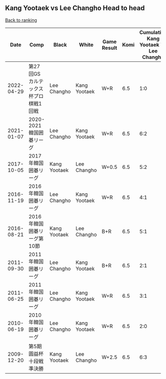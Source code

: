 ## Kang Yootaek vs Lee Changho Head to head

[Back to ranking](../../index.md)




| **Date** | **Comp** | **Black** | **White** | **Game Result** | **Komi** | **Cumulative Kang Yootaek Vs Lee Changho** | **Kang Yootaek Streak** | **Lee Changho Streak** | 
| --- | --- | --- | --- | --- | --- | --- | --- | --- |
| 2022-04-29 | 第27回GSカルテックス杯プロ棋戦1回戦 | Lee Changho | Kang Yootaek | W+R | 6.5 | 1:0 | 1 | 0 | 
| 2021-01-07 | 2020-2021韓国囲碁リーグ | Lee Changho | Kang Yootaek | W+R | 6.5 | 6:2 | 1 | 0 | 
| 2017-10-05 | 2017年韓国囲碁リーグ | Kang Yootaek | Lee Changho | W+0.5 | 6.5 | 5:2 | 0 | 1 | 
| 2016-11-19 | 2016年韓国囲碁リーグ | Lee Changho | Kang Yootaek | W+R | 6.5 | 4:1 | 2 | 0 | 
| 2016-08-21 | 2016年韓国囲碁リーグ第10節 | Kang Yootaek | Lee Changho | B+R | 6.5 | 5:1 | 3 | 0 | 
| 2011-09-30 | 2011年韓国囲碁リーグ | Lee Changho | Kang Yootaek | B+R | 6.5 | 2:1 | 0 | 1 | 
| 2011-06-25 | 2011年韓国囲碁リーグ | Lee Changho | Kang Yootaek | W+R | 6.5 | 3:1 | 1 | 0 | 
| 2010-06-19 | 2010年韓国囲碁リーグ | Lee Changho | Kang Yootaek | W+R | 6.5 | 2:0 | 2 | 0 | 
| 2009-12-20 | 第5期圓益杯十段戦準決勝 | Kang Yootaek | Lee Changho | W+2.5 | 6.5 | 6:3 | 0 | 1 |




